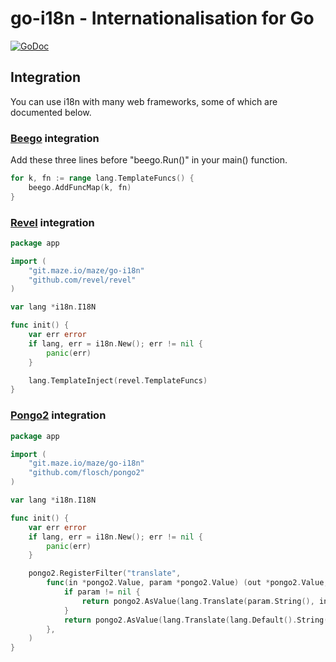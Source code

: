 # go-i18n - Internationalisation for Go
[![GoDoc](https://godoc.org/git.maze.io/maze/go-i18n?status.svg)](https://godoc.org/git.maze.io/maze/go-i18n)

## Integration

You can use i18n with many web frameworks, some of which are documented below.

### [Beego](http://beego.me/) integration

Add these three lines before "beego.Run()" in your main() function.

```Go
for k, fn := range lang.TemplateFuncs() {
    beego.AddFuncMap(k, fn)
}
```

### [Revel](http://revel.github.io/) integration

```Go
package app

import (
    "git.maze.io/maze/go-i18n"
    "github.com/revel/revel"
)

var lang *i18n.I18N

func init() {
    var err error
    if lang, err = i18n.New(); err != nil {
        panic(err)
    }

    lang.TemplateInject(revel.TemplateFuncs)
}
```

### [Pongo2](https://github.com/flosch/pongo2) integration

```Go
package app

import (
    "git.maze.io/maze/go-i18n"
    "github.com/flosch/pongo2"
)

var lang *i18n.I18N

func init() {
    var err error
    if lang, err = i18n.New(); err != nil {
        panic(err)
    }

    pongo2.RegisterFilter("translate",
        func(in *pongo2.Value, param *pongo2.Value) (out *pongo2.Value, err *pongo2.Error) {
            if param != nil {
                return pongo2.AsValue(lang.Translate(param.String(), in.String())), nil
            }
            return pongo2.AsValue(lang.Translate(lang.Default().String(), in.String())), nil
        },
    )
}
```
